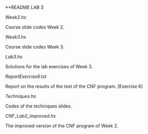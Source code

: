 **README LAB 3

*Week2.hs*

Course slide codes Week 2.

*Week3.hs*

Course slide codes Week 3.

*Lab3.hs*

Solutions for the lab exercises of Week 3.

*ReportExercise6.txt*

Report on the results of the test of the CNF program. [Exercise 6]

*Techniques.hs*

Codes of the techniques slides.

*CNF_Lab2_Improved.hs*

The improved version of the CNF program of Week 2.